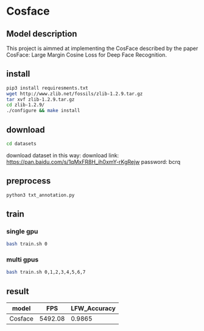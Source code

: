# Cosface
## Model description
This project is aimmed at implementing the CosFace described by the paper CosFace: Large Margin Cosine Loss for Deep Face Recognition. 

## install 
```bash
pip3 install requiresments.txt
wget http://www.zlib.net/fossils/zlib-1.2.9.tar.gz
tar xvf zlib-1.2.9.tar.gz
cd zlib-1.2.9/
./configure && make install
```

## download 

```bash
cd datasets
```
download dataset in this way: download link: https://pan.baidu.com/s/1qMxFR8H_ih0xmY-rKgRejw password: bcrq

## preprocess

```bash
python3 txt_annotation.py
```

## train
### single gpu
```bash
bash train.sh 0
```
### multi gpus
```bash
bash train.sh 0,1,2,3,4,5,6,7
```

## result

|   model |    FPS | LFW_Accuracy     |
|---------|--------| -----------------|
| Cosface | 5492.08 | 0.9865          |


